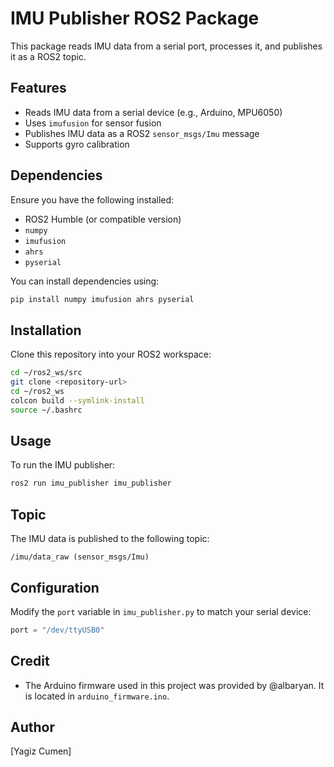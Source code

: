 # IMU Publisher ROS2 Package

This package reads IMU data from a serial port, processes it, and publishes it as a ROS2 topic.

## Features
- Reads IMU data from a serial device (e.g., Arduino, MPU6050)
- Uses `imufusion` for sensor fusion
- Publishes IMU data as a ROS2 `sensor_msgs/Imu` message
- Supports gyro calibration

## Dependencies
Ensure you have the following installed:
- ROS2 Humble (or compatible version)
- `numpy`
- `imufusion`
- `ahrs`
- `pyserial`

You can install dependencies using:
```bash
pip install numpy imufusion ahrs pyserial
```

## Installation
Clone this repository into your ROS2 workspace:
```bash
cd ~/ros2_ws/src
git clone <repository-url>
cd ~/ros2_ws
colcon build --symlink-install
source ~/.bashrc
```

## Usage
To run the IMU publisher:
```bash
ros2 run imu_publisher imu_publisher
```

## Topic
The IMU data is published to the following topic:
```
/imu/data_raw (sensor_msgs/Imu)
```

## Configuration
Modify the `port` variable in `imu_publisher.py` to match your serial device:
```python
port = "/dev/ttyUSB0"
```
## Credit
- The Arduino firmware used in this project was provided by @albaryan. It is located in `arduino_firmware.ino`.

## Author
[Yagiz Cumen]
